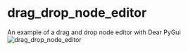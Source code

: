 # drag_drop_node_editor
An example of a drag and drop node editor with Dear PyGui
![drag_drop_node_editor](https://github.com/DataExplorerUser/drag_drop_node_editor/assets/54912887/279b87ba-63af-4aab-8dd8-4d7a2bcffab1)

